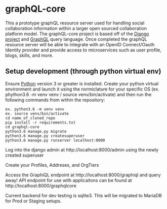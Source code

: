 # graphQL-core
This a prototype graphQL resource server used for handling social collaboration information within a larger open sourced collaboration platform model.  The graphQL-core project is based off of the [Django project](https://www.djangoproject.com/) and [GraphQL](http://graphql.org/) query language.  Once completed the graphQL resource server will be able to integrate with an OpenID Connect/Oauth Identity provider and provide access to microservices such as user profile, blogs, skills, and more.

## Setup development (through python virtual env)
Ensure [Python](https://www.python.org/downloads/) version 3 or greater is installed.  Create your python virtual environment and launch it using the normiclature for your specific OS (ex. phython3.6 -m venv venv / source venv/bin/activate) and then run the following commands from within the repository:

    ex. python3.6 -m venv venv
    ex. source venv/bin/activate
    cd name_of_cloned_repo
    pip install -r requirements.txt
    cd graphql-core
    python3.6 manage.py migrate
    python3.6 manage.py createsuperuser
    python3.6 manage.py runserver localhost:8000    
  
Log into the django admin at http://localhost:8000/admin using the newly created superuser

Create your Profiles, Addreses, and OrgTiers

Access the GraphiQL endpoint at http://localhost:8000/graphiql and query away!
API endpoint for use with applicaitons can be found at http://localhost:8000/graphqlcore

Current backend for dev testing is sqlite3.  This will be migrated to MariaDB for Prod or Staging setups.

